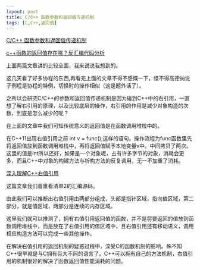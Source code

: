 ```yaml
---
layout: post
title: C/C++ 函数参数和返回值传递机制
tags: [C,C++,返回值]
---
```

[C/C++ 函数参数和返回值传递机制](https://www.oschina.net/question/234345_54803)

[c++函数的返回值存在哪？反汇编代码分析](http://blog.csdn.net/natsu1211/article/details/8558163)

上面两篇文章讲的比较全面，我来说说我想到的。

这几天看了好多协程的东西,再看完上面的文章不得不感慨一下，怪不得高德纳说子例程是协程的特例，切换时的操作相似（这是题外话了）。

之所以会研究C/C++的参数和返回值传递机制是因为碰到C++中的右引用，一直想了解右引用的原理，以及比较底层的操作，右引用的作用是减少对象构造的次数，到底是怎么减少的呢？

在上面的文章中我们可知传统意义的返回值是在函数调用堆栈中的。

在C++11出现右值引用之前 int v = func();这样的语句。操作流程为func函数里先将返回值放到函数调用堆栈中，再将返回值赋予本地变量v中。中间拷贝了两次。这里的值是int所以还好，如果是一个对象呢，占有许多字节的对象，消耗会更多，而且C++中对象的构建方法与析构方法的反复调用，无一不加重了消耗。

[深入理解C++右值引用](http://www.cnblogs.com/cposture/p/4927712.html)

这篇文章我们着重看清单2的汇编源码。

由此我们可以推断出右值引用由两部分组成，头部是指针区域，指向值区域，第二部分，就是值区域，两部分是连续的内存区域。

这里我们就可以推测了，拥有右值引用返回值的函数，并不是将要返回的值放到函数调用堆栈中，而是放在了右值引用的值区域中，且右值引用还有移动语义，调用相应构造方法可以完成一些其他操作。

在解决右值引用的返回机制的疑惑过程中，深受C的函数机制的影响。殊不知C++很早就是与C拥有巨大不同的语言了。C++可以拥有自己的方法机制，右值引用的机制很好的解决了函数返回值性能消耗的问题。